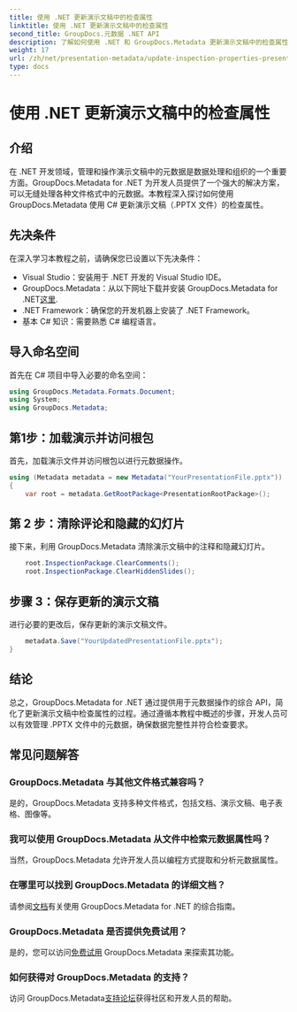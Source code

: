 ```yaml
---
title: 使用 .NET 更新演示文稿中的检查属性
linktitle: 使用 .NET 更新演示文稿中的检查属性
second_title: GroupDocs.元数据 .NET API
description: 了解如何使用 .NET 和 GroupDocs.Metadata 更新演示文稿中的检查属性。轻松、高效地操作 .PPTX 文件的元数据。
weight: 17
url: /zh/net/presentation-metadata/update-inspection-properties-presentations/
type: docs
---
```

# 使用 .NET 更新演示文稿中的检查属性

## 介绍
在 .NET 开发领域，管理和操作演示文稿中的元数据是数据处理和组织的一个重要方面。GroupDocs.Metadata for .NET 为开发人员提供了一个强大的解决方案，可以无缝处理各种文件格式中的元数据。本教程深入探讨如何使用 GroupDocs.Metadata 使用 C# 更新演示文稿（.PPTX 文件）的检查属性。
## 先决条件
在深入学习本教程之前，请确保您已设置以下先决条件：
- Visual Studio：安装用于 .NET 开发的 Visual Studio IDE。
-  GroupDocs.Metadata：从以下网址下载并安装 GroupDocs.Metadata for .NET[这里](https://releases.groupdocs.com/metadata/net/).
- .NET Framework：确保您的开发机器上安装了 .NET Framework。
- 基本 C# 知识：需要熟悉 C# 编程语言。

## 导入命名空间
首先在 C# 项目中导入必要的命名空间：
```csharp
using GroupDocs.Metadata.Formats.Document;
using System;
using GroupDocs.Metadata;
```
## 第1步：加载演示并访问根包
首先，加载演示文件并访问根包以进行元数据操作。

```csharp
using (Metadata metadata = new Metadata("YourPresentationFile.pptx"))
{
    var root = metadata.GetRootPackage<PresentationRootPackage>();
```
## 第 2 步：清除评论和隐藏的幻灯片
接下来，利用 GroupDocs.Metadata 清除演示文稿中的注释和隐藏幻灯片。

```csharp
    root.InspectionPackage.ClearComments();
    root.InspectionPackage.ClearHiddenSlides();
```
## 步骤 3：保存更新的演示文稿
进行必要的更改后，保存更新的演示文稿文件。

```csharp
    metadata.Save("YourUpdatedPresentationFile.pptx");
}
```

## 结论
总之，GroupDocs.Metadata for .NET 通过提供用于元数据操作的综合 API，简化了更新演示文稿中检查属性的过程。通过遵循本教程中概述的步骤，开发人员可以有效管理 .PPTX 文件中的元数据，确保数据完整性并符合检查要求。

## 常见问题解答
### GroupDocs.Metadata 与其他文件格式兼容吗？
是的，GroupDocs.Metadata 支持多种文件格式，包括文档、演示文稿、电子表格、图像等。
### 我可以使用 GroupDocs.Metadata 从文件中检索元数据属性吗？
当然，GroupDocs.Metadata 允许开发人员以编程方式提取和分析元数据属性。
### 在哪里可以找到 GroupDocs.Metadata 的详细文档？
请参阅[文档](https://tutorials.groupdocs.com/metadata/net/)有关使用 GroupDocs.Metadata for .NET 的综合指南。
### GroupDocs.Metadata 是否提供免费试用？
是的，您可以访问[免费试用](https://releases.groupdocs.com/) GroupDocs.Metadata 来探索其功能。
### 如何获得对 GroupDocs.Metadata 的支持？
访问 GroupDocs.Metadata[支持论坛](https://forum.groupdocs.com/c/metadata/14)获得社区和开发人员的帮助。